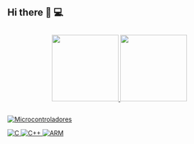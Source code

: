## Hi there 👋 :computer:


##

<div align="center">
  <a href="https://github.com/Llezzado">
  <img height="150em" src="https://github-readme-stats.vercel.app/api?username=Llezzado&show_icons=true&theme=aura&include_all_commits=true&count_private=true&token=${GH_TOKEN}"/>
  <img height="150em" src="https://github-readme-stats.vercel.app/api/top-langs/?username=Llezzado&layout=compact&langs_count=7&theme=aura"/>
</div>

##

![Microcontroladores](https://img.shields.io/badge/MCUs-STM32/PIC-003366)

![C](https://img.shields.io/badge/C-00599C?logo=c)
![C++](https://img.shields.io/badge/C++-00599C?logo=c%2B%2B)
![ARM](https://img.shields.io/badge/ARM_Cortex-0091BD)
<!--
**Llezzado/Llezzado** is a ✨ _special_ ✨ repository because its `README.md` (this file) appears on your GitHub profile.

Here are some ideas to get you started:
![Banner Embarcados](https://via.placeholder.com/1200x400/2D3748/FFFFFF?text=Sistemas+Embarcados+e+IOT)
- 🔭 I’m currently working on ...
- 🌱 I’m currently learning ...
- 👯 I’m looking to collaborate on ...
- 🤔 I’m looking for help with ...
- 💬 Ask me about ...
- 📫 How to reach me: ...
- 😄 Pronouns: ...
- ⚡ Fun fact: ...
-->
